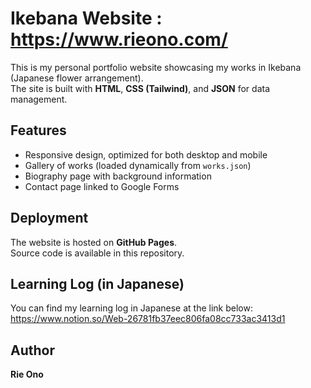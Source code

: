 # Ikebana Website : https://www.rieono.com/

This is my personal portfolio website showcasing my works in Ikebana (Japanese flower arrangement).  
The site is built with **HTML**, **CSS (Tailwind)**, and **JSON** for data management.

## Features
- Responsive design, optimized for both desktop and mobile
- Gallery of works (loaded dynamically from `works.json`)
- Biography page with background information
- Contact page linked to Google Forms

## Deployment
The website is hosted on **GitHub Pages**.  
Source code is available in this repository.

## Learning Log (in Japanese)
You can find my learning log in Japanese at the link below:  
https://www.notion.so/Web-26781fb37eec806fa08cc733ac3413d1


## Author
**Rie Ono**  